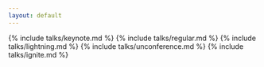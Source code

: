 ```yaml
---
layout: default
---
```


{% include talks/keynote.md %}
{% include talks/regular.md %}
{% include talks/lightning.md %}
{% include talks/unconference.md %}
{% include talks/ignite.md %}
